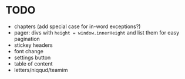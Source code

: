 # TODO

- chapters (add special case for in-word exceptions?)
- pager: divs with `height = window.innerHeight` and list them for easy pagination
- stickey headers
- font change
- settings button
- table of content
- letters/niqqud/teamim
